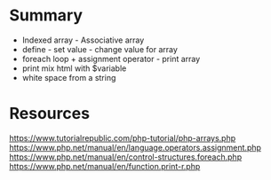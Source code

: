 
# Summary
 *  Indexed array - Associative array
 *  define - set value - change value  for array
 *  foreach loop + assignment operator - print array
 *  print mix html with $variable
 *  white space from a string

# Resources
https://www.tutorialrepublic.com/php-tutorial/php-arrays.php
https://www.php.net/manual/en/language.operators.assignment.php
https://www.php.net/manual/en/control-structures.foreach.php
https://www.php.net/manual/en/function.print-r.php


